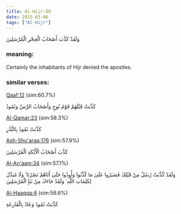 ```yaml
---
title: Al-Hijr:80
date: 2015-03-06
tags: ["Al-Hijr"]
---
```

وَلَقَدْ كَذَّبَ أَصْحَابُ الْحِجْرِ الْمُرْسَلِينَ
### meaning: 
Certainly the inhabitants of Hijr denied the apostles.
### similar verses: 

[Qaaf:12](/50/12) (sim:60.7%)

كَذَّبَتْ قَبْلَهُمْ قَوْمُ نُوحٍ وَأَصْحَابُ الرَّسِّ وَثَمُودُ

[Al-Qamar:23](/54/23) (sim:58.3%)

كَذَّبَتْ ثَمُودُ بِالنُّذُرِ

[Ash-Shu'araa:176](/26/176) (sim:57.9%)

كَذَّبَ أَصْحَابُ الْأَيْكَةِ الْمُرْسَلِينَ

[Al-An'aam:34](/6/34) (sim:57.1%)

وَلَقَدْ كُذِّبَتْ رُسُلٌ مِنْ قَبْلِكَ فَصَبَرُوا عَلَىٰ مَا كُذِّبُوا وَأُوذُوا حَتَّىٰ أَتَاهُمْ نَصْرُنَا ۚ وَلَا مُبَدِّلَ لِكَلِمَاتِ اللَّهِ ۚ وَلَقَدْ جَاءَكَ مِنْ نَبَإِ الْمُرْسَلِينَ

[Al-Haaqqa:4](/69/4) (sim:56.6%)

كَذَّبَتْ ثَمُودُ وَعَادٌ بِالْقَارِعَةِ
